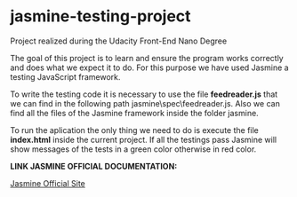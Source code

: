 # jasmine-testing-project
Project realized during the Udacity Front-End Nano Degree

The goal of this project is to learn and ensure the program works correctly and does what we expect it to do.
For this purpose we have used Jasmine a testing JavaScript framework.

To write the testing code it is necessary to use the file **feedreader.js** that we can find in the following path 
jasmine\spec\feedreader.js. Also we can find all the files of the Jasmine framework inside the folder jasmine.

To run the aplication the only thing we need to do is execute the file **index.html** inside the current project. 
If all the testings pass Jasmine will show messages of the tests in a green color otherwise in red color.

**LINK JASMINE OFFICIAL DOCUMENTATION:**

[Jasmine Official Site](https://jasmine.github.io/index.html)

